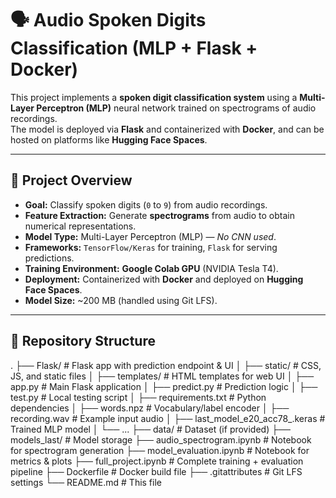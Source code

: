 # 🗣️ Audio Spoken Digits Classification (MLP + Flask + Docker)

This project implements a **spoken digit classification system** using a **Multi-Layer Perceptron (MLP)** neural network trained on spectrograms of audio recordings.  
The model is deployed via **Flask** and containerized with **Docker**, and can be hosted on platforms like **Hugging Face Spaces**.

---

## 📌 Project Overview

- **Goal:** Classify spoken digits (`0` to `9`) from audio recordings.
- **Feature Extraction:** Generate **spectrograms** from audio to obtain numerical representations.
- **Model Type:** Multi-Layer Perceptron (MLP) — *No CNN used*.
- **Frameworks:** `TensorFlow/Keras` for training, `Flask` for serving predictions.
- **Training Environment:** **Google Colab GPU** (NVIDIA Tesla T4).
- **Deployment:** Containerized with **Docker** and deployed on **Hugging Face Spaces**.
- **Model Size:** ~200 MB (handled using Git LFS).

---

## 📂 Repository Structure
.
├── Flask/ # Flask app with prediction endpoint & UI
│ ├── static/ # CSS, JS, and static files
│ ├── templates/ # HTML templates for web UI
│ ├── app.py # Main Flask application
│ ├── predict.py # Prediction logic
│ ├── test.py # Local testing script
│ ├── requirements.txt # Python dependencies
│ ├── words.npz # Vocabulary/label encoder
│ ├── recording.wav # Example input audio
│ ├── last_model_e20_acc78_.keras # Trained MLP model
│ └── ...
├── data/ # Dataset (if provided)
├── models_last/ # Model storage
├── audio_spectrogram.ipynb # Notebook for spectrogram generation
├── model_evaluation.ipynb # Notebook for metrics & plots
├── full_project.ipynb # Complete training + evaluation pipeline
├── Dockerfile # Docker build file
├── .gitattributes # Git LFS settings
└── README.md # This file


